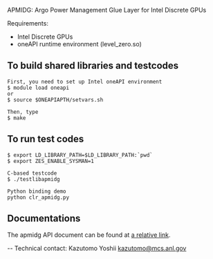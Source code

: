 APMIDG: Argo Power Management Glue Layer for Intel Discrete GPUs


Requirements:
- Intel Discrete GPUs
- oneAPI runtime environment (level_zero.so)


To build shared libraries and testcodes
---------------------------------------

	First, you need to set up Intel oneAPI environment
	$ module load oneapi
	or 
	$ source $ONEAPIAPTH/setvars.sh

	Then, type
	$ make

To run test codes
-----------------

	$ export LD_LIBRARY_PATH=$LD_LIBRARY_PATH:`pwd`
	$ export ZES_ENABLE_SYSMAN=1

	C-based testcode
	$ ./testlibapmidg

	Python binding demo
	python clr_apmidg.py


Documentations
--------------

The apmidg API document can be found at [a relative link](html/libapmidg_8h.html).

--
Technical contact: Kazutomo Yoshii <kazutomo@mcs.anl.gov>

